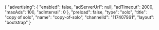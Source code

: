 {
    "advertising": {
        "enabled": false,
        "adServerUrl": null,
        "adTimeout": 2000,
        "maxAds": 100,
        "adInterval": 0
    },
    "preload": false,
    "type": "solo",
    "title": "copy of solo",
    "name": "copy-of-solo",
    "channelId": "117407961",
    "layout": "bootstrap"
}